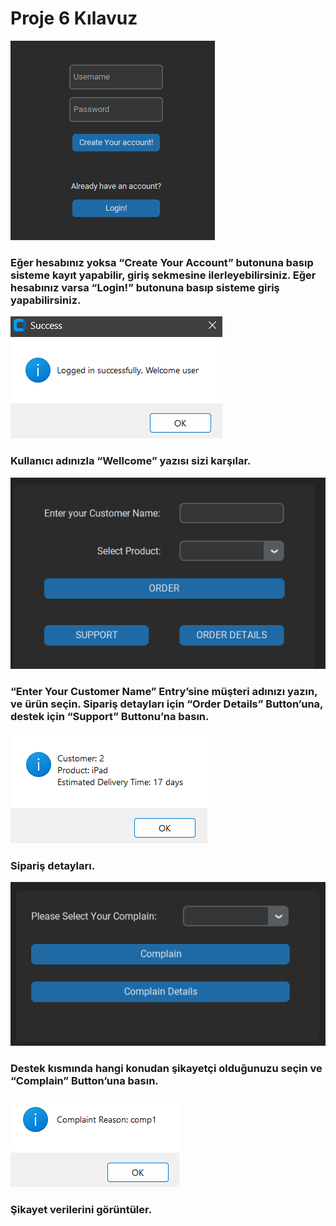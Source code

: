 # Proje 6 Kılavuz
![](https://github.com/ilkanaydogan/p6/blob/main/p6image/register_login_page6.png)
### Eğer hesabınız yoksa “Create Your Account” butonuna basıp sisteme kayıt yapabilir, giriş sekmesine ilerleyebilirsiniz. Eğer hesabınız varsa “Login!” butonuna basıp sisteme giriş yapabilirsiniz.
![](https://github.com/ilkanaydogan/p6/blob/main/p6image/messagebox6.png)
### Kullanıcı adınızla “Wellcome” yazısı sizi karşılar.
![](https://github.com/ilkanaydogan/p10/blob/main/p10images/orderandclientinfo.png)
### “Enter Your Customer Name” Entry’sine müşteri adınızı yazın, ve ürün seçin. Sipariş detayları için “Order Details” Button’una, destek için “Support” Buttonu’na basın.
![](https://github.com/ilkanaydogan/p10/blob/main/p10images/orderinfo.png)
### Sipariş detayları.
![](https://github.com/ilkanaydogan/p10/blob/main/p10images/complain.png)
### Destek kısmında hangi konudan şikayetçi olduğunuzu seçin ve “Complain” Button’una basın.
![](https://github.com/ilkanaydogan/p10/blob/main/p10images/complainsebep.png)
### Şikayet verilerini görüntüler.
